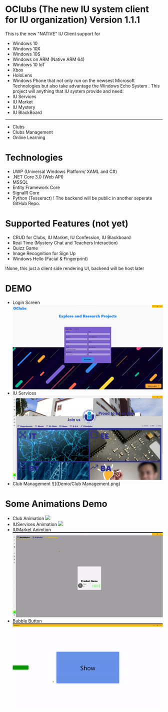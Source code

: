 # OClubs (The new IU system client for IU organization) Version 1.1.1
This is the new "NATIVE" IU Client support for 
* Windows 10 
* Windows 10X 
* Windows 10S
* Windows on ARM (Native ARM 64) 
* Windows 10 IoT 
* Xbox
* HoloLens
* Windows Phone
that not only run on the newsest Microsoft Technologies but also take advantage
the Windows Echo System . This project will
anything that IU system provide and need:
* IU Services 
* IU Market
* IU Mystery
* IU BlackBoard
---------------
* Clubs 
* Clubs Management
* Online Learning

# Technologies

* UWP (Universal Windows Platform/ XAML and C#)
* .NET Core 3.0 (Web API)
* MSSQL
* Entity Framework Core
* SignalR Core
* Python (Tesseract)
! The backend will be public in another seperate GitHub Repo.

# Supported Features (not yet)

* CRUD for Clubs, IU Market, IU Confession, IU Blackboard
* Real Time (Mystery Chat and Teachers Interaction)
* Quizz Game
* Image Recognition for Sign Up
* Windows Hello (Facial & Fingerprint)

!None, this just a client side rendering UI, backend will be host later


# DEMO
- Login Screen 
![](Demo/LoginScreen.png)
- IU Services
![](Demo/IUServices.png)
- Club Management
![](Demo/Club Management.png)


# Some Animations Demo
* Club Animation
![](Demo/ClubsAnimation.gif)
* IUServices Animation 
![](Demo/IUServicesAnimation.gif)
* IUMarket Animtion
![](Demo/IUMarketAnimation.gif)
* Bubble Button
![](Demo/BubbleButton.gif)

